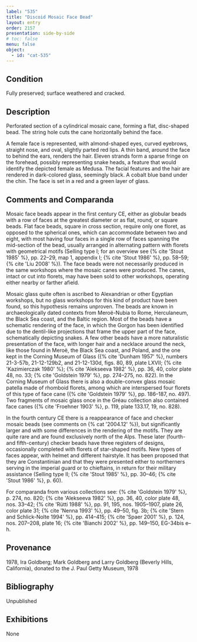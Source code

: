 ```yaml
---
label: "535"
title: "Discoid Mosaic Face Bead"
layout: entry
order: 2157
presentation: side-by-side
# toc: false
menu: false
object:
  - id: "cat-535"
---
```


## Condition

Fully preserved; surface weathered and cracked.

## Description

Perforated section of a cylindrical mosaic cane, forming a flat, disc-shaped bead. The string hole cuts the cane horizontally behind the face.

A female face is represented, with almond-shaped eyes, curved eyebrows, straight nose, and oval, slightly parted red lips. A thin band, around the face to behind the ears, renders the hair. Eleven strands form a sparse fringe on the forehead, possibly representing snake heads, a feature that would identify the depicted female as Medusa. The facial features and the hair are rendered in dark-colored glass, seemingly black. A cobalt blue band under the chin. The face is set in a red and a green layer of glass.

## Comments and Comparanda

Mosaic face beads appear in the first century CE, either as globular beads with a row of faces at the greatest diameter or as flat, round, or square beads. Flat face beads, square in cross section, require only one floret, as opposed to the spherical ones, which can accommodate between two and eight, with most having four faces in a single row of faces spanning the mid-section of the bead, usually arranged in alternating pattern with florets with geometrical motifs (Selling type I; for an overview see {% cite 'Stout 1985' %}, pp. 22–29, map 1, appendix I; {% cite 'Stout 1986' %}, pp. 58–59; {% cite 'Liu 2008' %}). The face beads were not necessarily produced in the same workshops where the mosaic canes were produced. The canes, intact or cut into florets, may have been sold to other workshops, operating either nearby or farther afield.

Mosaic glass quite often is ascribed to Alexandrian or other Egyptian workshops, but no glass workshops for this kind of product have been found, so this hypothesis remains unproven. The beads are known in archaeologically dated contexts from Meroë-Nubia to Rome, Herculaneum, the Black Sea coast, and the Baltic region. Most of the beads have a schematic rendering of the face, in which the Gorgon has been identified due to the dentil-like projections that frame the upper part of the face, schematically depicting snakes. A few other beads have a more naturalistic presentation of the face, with longer hair and a necklace around the neck, like those found in Meroë, the Black Sea coast, and Poland, and the one kept in the Corning Museum of Glass ({% cite 'Dunham 1957' %}, numbers 21-3-57b, 21-12-129b2, and 21-12-130d, figs. 80, 89, plate LXVII; {% cite 'Kazimierczak 1980' %}; {% cite 'Alekseeva 1982' %}, pp. 36, 40, color plate 48, no. 33; {% cite 'Goldstein 1979' %}, pp. 274–275, no. 822). In the Corning Museum of Glass there is also a double-convex glass mosaic patella made of rhomboid florets, among which are interspersed four florets of this type of face cane ({% cite 'Goldstein 1979' %}, pp. 186–187, no. 497). Two fragments of mosaic glass once in the Gréau collection also contained face canes ({% cite 'Froehner 1903' %}, p. 119, plate 133.17, 19, no. 828).

In the fourth century CE there is a reappearance of face and checker mosaic beads (see comments on {% cat '2004.12' %}), but significantly larger and with some differences in the rendering of the motifs. They are quite rare and are found exclusively north of the Alps. These later (fourth- and fifth-century) checker beads have three registers of designs, occasionally completed with florets of star-shaped motifs. New types of faces appear, with helmet and different hairstyle. It has been proposed that they are Constantinian and that they were presented either to northerners serving in the imperial guard or to chieftains, in return for their military assistance (Selling type II; {% cite 'Stout 1985' %}, pp. 30–46; {% cite 'Stout 1986' %}, p. 60).

For comparanda from various collections see: {% cite 'Goldstein 1979' %}, p. 274, no. 820; {% cite 'Alekseeva 1982' %}, pp. 36, 40, color plate 48, nos. 33–42; {% cite 'Rütti 1988' %}, pp. 91, 195, nos. 1905–1907, plate 26, color plate 31; {% cite 'Nenna 1993' %}, pp. 49–50, fig. 3b; {% cite 'Stern and Schlick-Nolte 1994' %}, pp. 414–415; {% cite 'Spaer 2001' %}, p. 124, nos. 207–208, plate 16; {% cite 'Bianchi 2002' %}, pp. 149–150, EG-34bis e–h.

## Provenance

1978, Ira Goldberg; Mark Goldberg and Larry Goldberg (Beverly Hills, California), donated to the J. Paul Getty Museum, 1978

## Bibliography

Unpublished

## Exhibitions

None